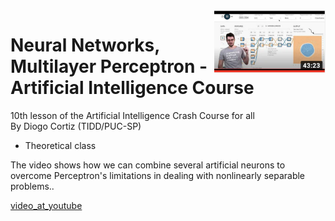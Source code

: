 <img align="right"  height="100" src="../images/lesson10.png">

#  Neural Networks, Multilayer Perceptron - Artificial Intelligence Course
10th lesson of the Artificial Intelligence Crash Course for all<BR/>
By Diogo Cortiz (TIDD/PUC-SP)<BR/>

- Theoretical class<BR/>

The video shows how we can combine several artificial neurons to overcome Perceptron's limitations in dealing with nonlinearly separable problems..<BR/>

[video_at_youtube](https://www.youtube.com/watch?v=0eQ6-6A5W6I)

